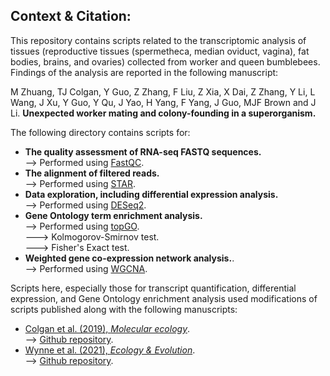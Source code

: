 ## Context & Citation:   
This repository contains scripts related to the transcriptomic analysis of tissues (reproductive tissues (spermetheca, median oviduct, vagina), fat bodies, brains, and ovaries) collected from worker and queen bumblebees. Findings of the analysis are reported in the following manuscript:   

M Zhuang, TJ Colgan, Y Guo, Z Zhang, F Liu, Z Xia, X Dai, Z Zhang, Y Li, L Wang, J Xu, Y Guo, Y Qu, J Yao, H Yang, F Yang, J Guo, MJF Brown and J Li. 
<b>Unexpected worker mating and colony-founding in a superorganism.</b>  

The following directory contains scripts for:  
- **The quality assessment of RNA-seq FASTQ sequences.**  
--> Performed using [FastQC](https://www.bioinformatics.babraham.ac.uk/projects/fastqc/).   
- **The alignment of filtered reads.**  
--> Performed using [STAR](https://github.com/alexdobin/STAR).  
- **Data exploration, including differential expression analysis.**    
--> Performed using [DESeq2](https://bioconductor.org/packages/release/bioc/html/DESeq2.html).  
- **Gene Ontology term enrichment analysis.**  
--> Performed using [topGO](https://bioconductor.org/packages/release/bioc/html/topGO.html).  
---> Kolmogorov-Smirnov test.  
---> Fisher's Exact test. 
- **Weighted gene co-expression network analysis.**.  
--> Performed using [WGCNA](https://cran.r-project.org/web/packages/WGCNA/index.html).  

Scripts here, especially those for transcript quantification, differential expression, and Gene Ontology enrichment analysis used modifications of scripts published along with the following manuscripts:
- [Colgan et al. (2019), _Molecular ecology_](https://onlinelibrary.wiley.com/doi/full/10.1111/mec.15047).  
--> [Github repository](https://github.com/wurmlab/Bter_neonicotinoid_exposure_experiment). 
- [Wynne et al. (2021), _Ecology & Evolution_](https://onlinelibrary.wiley.com/doi/full/10.1002/ece3.7664).  
--> [Github repository](https://github.com/Joscolgan/salmo_smolt_study).
